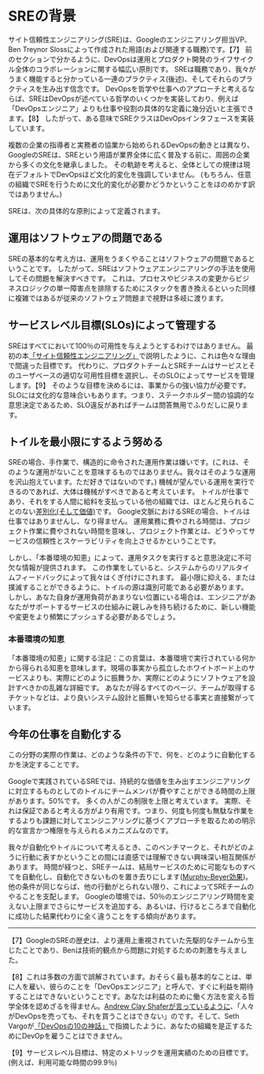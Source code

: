 # SREの背景

サイト信頼性エンジニアリング(SRE)は、Googleのエンジニアリング担当VP、Ben Treynor Slossによって作成された用語(および関連する職務)です。【7】
前のセクションで分かるように、DevOpsは運用とプロダクト開発のライフサイクル全体のコラボレーションに関する幅広い原則です。
SREは職務であり、我々がうまく機能すると分かっている一連のプラクティス(後述)、そしてそれらのプラクティスを生み出す信念です。
DevOpsを哲学や仕事へのアプローチと考えるならば、SREはDevOpsが述べている哲学のいくつかを実装しており、例えば 「DevOpsエンジニア」よりも仕事や役割の具体的な定義に幾分近いと主張できます。【8】
したがって、ある意味でSREクラスはDevOpsインタフェースを実装しています。

複数の企業の指導者と実務者の協業から始められるDevOpsの動きとは異なり、GoogleのSREは、SREという用語が業界全体に広く普及する前に、周囲の企業から多くの文化を継承しました。
その軌跡を考えると、全体としての規律は現在デフォルトでDevOpsほど文化的変化を強調していません。
(もちろん、任意の組織でSREを行うために文化的変化が必要かどうかということをほのめかす訳ではありません。)

SREは、次の具体的な原則によって定義されます。

## 運用はソフトウェアの問題である

SREの基本的な考え方は、運用をうまくやることはソフトウェアの問題であるということです。
したがって、SREはソフトウェアエンジニアリングの手法を使用してその問題を解決すべきです。
これは、プロセスやビジネスの変更からビジネスロジックの単一障害点を排除するためにスタックを書き換えるといった同様に複雑ではあるが従来のソフトウェア問題まで視野は多岐に渡ります。

## サービスレベル目標(SLOs)によって管理する

SREはすべてにおいて100％の可用性を与えようとするわけではありません。
最初の本[「サイト信頼性エンジニアリング」](http://bit.ly/2kIcNYM)で説明したように、これは色々な理由で間違った目標です。
代わりに、プロダクトチームとSREチームはサービスとそのユーザベースの適切な可用性目標を選択し、そのSLOによってサービスを管理します。【9】
そのような目標を決めるには、事業からの強い協力が必要です。
SLOには文化的な意味合いもあります。つまり、ステークホルダー間の協調的な意思決定であるため、SLO違反があればチームは問答無用でふりだしに戻ります。

## トイルを最小限にするよう努める

SREの場合、手作業で、構造的に命令された運用作業は嫌いです。(これは、そのような運用がないことを意味するものではありません。我々はそのような運用を沢山抱えています。ただ好きではないのです。)
機械が望んでいる運用を実行できるのであれば、大体は機械がすべきであると考えています。
トイルが仕事であり、それをする人間に給料を支払っている他の組織では、ほとんど見られることのない[差別化(そして価値)](http://bit.ly/2xvlcIa)です。
Google文脈におけるSREの場合、トイルは仕事ではありませんし、なり得ません。
運用業務に費やされる時間は、プロジェクト作業に費やされない時間を意味し、プロジェクト作業とは、どうやってサービスの信頼性とスケーラビリティを向上させるかということです。

しかし、「本番環境の知恵」によって、運用タスクを実行すると意思決定に不可欠な情報が提供されます。
この作業をしていると、システムからのリアルタイムフィードバックによって我々はくぎ付けにされます。
最小限に抑える、または撲滅することができるように、トイルの源は識別可能である必要があります。
しかし、あなた自身が運用負荷があまりない位置にいる場合は、エンジニアがあなたがサポートするサービスの仕組みに親しみを持ち続けるために、新しい機能や変更をより頻繁にプッシュする必要があるでしょう。

### 本番環境の知恵

「本番環境の知恵」に関する注記：この言葉は、本番環境で実行されている何かから得られる知恵を意味します。現場の事実から孤立したホワイトボード上のサービスよりも、実際にどのように振舞うか、実際にどのようにソフトウェアを設計すべきかの乱雑な詳細です。
あなたが得るすべてのページ、チームが取得するチケットなどは、より良いシステム設計と振舞いを知らせる事実と直接繋がっています。

## 今年の仕事を自動化する

この分野の実際の作業は、どのような条件の下で、何を、どのように自動化するかを決定することです。

Googleで実践されているSREでは、持続的な価値を生み出すエンジニアリングに対立するものとしてのトイルにチームメンバが費やすことができる時間の上限があります。50%です。
多くの人がこの制限を上限と考えています。
実際、それは保証であると考える方がより有用です。つまり、何度も何度も無駄な作業をするよりも課題に対してエンジニアリングに基づくアプローチを取るための明示的な宣言かつ権限を与えられるメカニズムなのです。

我々が自動化やトイルについて考えるとき、このベンチマークと、それがどのように行動に表すかということの間には直感では理解できない興味深い相互関係があります。
時間が経つと、SREチームは、結局サービスのために可能なものすべてを自動化し、自動化できないものを置き去りにします([Murphy-Beyer効果](http://bit.ly/2Js7hau))。
他の条件が同じならば、他の行動がとられない限り、これによってSREチームのやることを支配します。
Googleの環境では、50％のエンジニアリング時間を変えない上限までさらにサービスを追加する、あるいは、行けるところまで自動化に成功した結果代わりに全く違うことをする傾向があります。

----------
【7】GoogleのSREの歴史は、より運用上重視されていた先駆的なチームから生じたことであり、Benは技術的観点から問題に対処するための刺激を与えました。

【8】これは多数の方面で誤解されています。おそらく最も基本的なことは、単に人を雇い、彼らのことを「DevOpsエンジニア」と呼んで、すぐに利益を期待することはできないということです。あなたは利益のために働く方法を変える哲学全体を認めざるを得ません。[Andrew Clay Shaferが言っているように](http://bit.ly/2sy7UVI)、「人々がDevOpsを売っても、それを買うことはできない」のです。そして、Seth Vargoが[「DevOpsの10の神話」](http://bit.ly/2HcHmP1)で指摘したように、あなたの組織を是正するためにDevOpを雇うことはできません。

【9】サービスレベル目標は、特定のメトリックを運用実績のための目標です。(例えば、利用可能な時間の99.9％)
